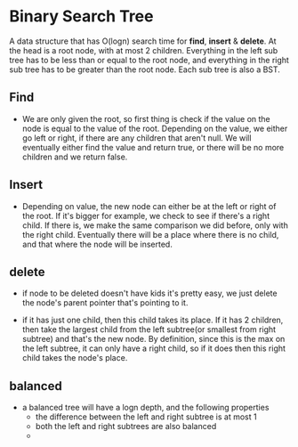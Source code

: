 # Binary Search Tree

A data structure that has O(logn) search time for **find**, **insert** & **delete**. At the head is a root node, with at most 2 children. Everything in the left sub tree has to be less than or equal to the root node, and everything in the right sub tree has to be greater than the root node. Each sub tree is also a BST. 

## Find

* We are only given the root, so first thing is check if the value on the node is equal to the value of the root. Depending on the value, we either go left or right, if there are any children that aren't null. We will eventually either find the value and return true, or there will be no more children and we return false. 

## Insert

* Depending on value, the new node can either be at the left or right of the root. If it's bigger for example, we check to see if there's a right child. If there is, we make the same comparison we did before, only with the right child. Eventually there will be a place where there is no child, and that where the node will be inserted.

## delete

* if node to be deleted doesn't have kids it's pretty easy, we just delete the node's parent pointer that's pointing to it.

* if it has just one child, then this child takes its place. If it has 2 children, then take the largest child from the left subtree(or smallest from right subtree) and that's the new node. By definition, since this is the max on the left subtree, it can only have a right child, so if it does then this right child takes the node's place.

## balanced

* a balanced tree will have a logn depth, and the following properties
    * the difference between the left and right subtree is at most 1
    * both the left and right subtrees are also balanced
    * 

